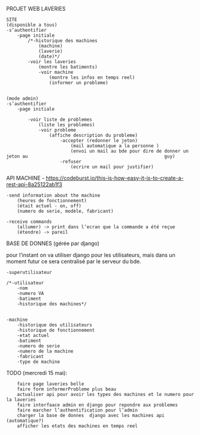 PROJET WEB LAVERIES

	SITE
	(disponible a tous)
	-s’authentifier
		-page initiale
			/*-historique des machines
				(machine)
				(laverie)
				(date)*/
			-voir les laveries
				(montre les batiments) 			
				-voir machine
					(montre les infos en temps reel)				
					(informer un probleme)


	(mode admin)
	-s’authentifier
		-page initiale

			-voir liste de problemes
				(liste les problemes)
				-voir probleme
					(affiche description du probleme)
						-accepter (redonner le jeton)
							(mail automatique a la personne )
							(envoi un mail au bde pour dire de donner un jeton au 													guy)
						-refuser 
							(ecrire un mail pour justifier)




API MACHINE  - https://codeburst.io/this-is-how-easy-it-is-to-create-a-rest-api-8a25122ab1f3

	-send information about the machine
		(heures de fonctionnement)
		(était actuel - on, off)
		(numero de serie, modèle, fabricant)

	-receive commands 
		(allumer) -> print dans l’ecran que la commande a été reçue 
		(étendre) -> pareil



BASE DE DONNES (gérée par django)

pour l’instant on va utiliser django pour les utilisateurs, mais dans un moment futur ce sera centralisé par le serveur du bde.

	-superutilisateur

	/*-utilisateur
		-nom
		-numero VA
		-batiment
		-historique des machines*/


	-machine
		-historique des utilisateurs
		-historique de fonctionnement 
		-etat actuel
		-batiment
		-numero de serie
		-numero de la machine
		-fabricant
		-type de machine
		
TODO (mercredi 15 mai):

		faire page laveries belle
		faire form informerProbleme plus beau
		actualiser api pour avoir les types des machines et le numero pour la laveries
		faire interfaace admin en django pour repondre aux problemes
		faire marcher l’authentification pour l’admin
		charger la base de donnes  django avec les machines api (automatique?)
		afficher les etats des machines en temps reel






		

